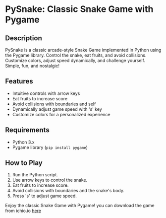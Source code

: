 # PySnake: Classic Snake Game with Pygame

## Description
PySnake is a classic arcade-style Snake Game implemented in Python using the Pygame library. Control the snake, eat fruits, and avoid collisions. Customize colors, adjust speed dynamically, and challenge yourself. Simple, fun, and nostalgic!

## Features
- Intuitive controls with arrow keys
- Eat fruits to increase score
- Avoid collisions with boundaries and self
- Dynamically adjust game speed with 's' key
- Customize colors for a personalized experience

## Requirements
- Python 3.x
- Pygame library (`pip install pygame`)

## How to Play
1. Run the Python script.
2. Use arrow keys to control the snake.
3. Eat fruits to increase score.
4. Avoid collisions with boundaries and the snake's body.
5. Press 's' to adjust game speed.

Enjoy the classic Snake Game with Pygame!
you can download the game from ichio.io [here](https://idsome.itch.io/pysnake)
